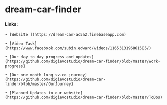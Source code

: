 # dream-car-finder

#### Links:
	
	• [Website ](https://dream-car-ac5a2.firebaseapp.com)

	• [Video Task](https://www.facebook.com/subin.edward/videos/1165313196861585/)

	• [Our day to day progress and updates](https://github.com/digievostudio/dream-car-finder/blob/master/work-progress)

	• [Our one month long sv.co journey](https://github.com/digievostudio/dream-car-finder/blob/master/OurJourney)

	• [Planned Updates to our website](https://github.com/digievostudio/dream-car-finder/blob/master/ToDos)

